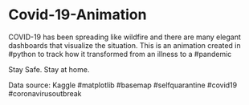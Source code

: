 # Covid-19-Animation

COVID-19 has been spreading like wildfire and there are many elegant dashboards that visualize the situation. This is an animation created in #python to track how it transformed from an illness to a #pandemic 

Stay Safe. Stay at home.

Data source: Kaggle
#matplotlib #basemap #selfquarantine 
#covid19 #coronavirusoutbreak
